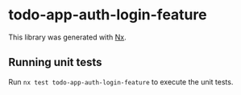 # todo-app-auth-login-feature

This library was generated with [Nx](https://nx.dev).

## Running unit tests

Run `nx test todo-app-auth-login-feature` to execute the unit tests.
